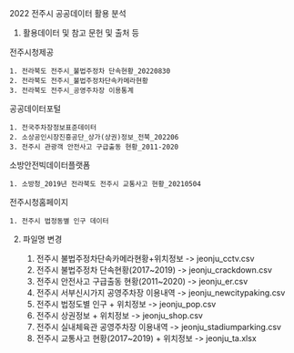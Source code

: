 2022 전주시 공공데이터 활용 분석

1. 활용데이터 및 참고 문헌 및 출처 등

  전주시청제공

    1. 전라북도 전주시_불법주정차 단속현황_20220830
    2. 전라북도 전주시_불법주정차단속카메라현황
    3. 전라북도 전주시_공영주차장 이용통계

  공공데이터포털

    1. 전국주차장정보표준데이터
    2. 소상공인시장진흥공단_상가(상권)정보_전북_202206
    3. 전주시 관광객 안전사고 구급출동 현황_2011-2020

  소방안전빅데이터플랫폼

    1. 소방청_2019년 전라북도 전주시 교통사고 현황_20210504

  전주시청홈페이지

    1. 전주시 법정동별 인구 데이터

2. 파일명 변경

    1. 전주시 불법주정차단속카메라현황+위치정보 -> jeonju_cctv.csv
    2. 전주시 불법주정차 단속현황(2017~2019) -> jeonju_crackdown.csv	
    3. 전주시 안전사고 구급출동 현황(2011~2020) -> jeonju_er.csv
    4. 전주시 서부신시가지 공영주차장 이용내역 -> jeonju_newcitypaking.csv
    5. 전주시 법정도별 인구 + 위치정보 -> jeonju_pop.csv	
    6. 전주시 상권정보 + 위치정보 -> jeonju_shop.csv
    7. 전주시 실내체육관 공영주차장 이용내역 -> jeonju_stadiumparking.csv
    8. 전주시 교통사고 현황(2017~2019) + 위치정보 -> jeonju_ta.xlsx
